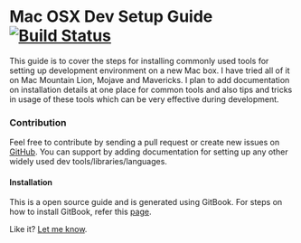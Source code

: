 # Mac OSX Dev Setup Guide [![Build Status](https://travis-ci.org/apoorvam/mac-dev-setup.svg?branch=master)](https://travis-ci.org/apoorvam/mac-dev-setup)

This guide is to cover the steps for installing commonly used tools for setting up development environment on a new Mac box. I have tried all of it on Mac Mountain Lion, Mojave and Mavericks.  I plan to add documentation on installation details at one place for common tools and also tips and tricks in usage of these tools which can be very effective during development.

### Contribution

Feel free to contribute by sending a pull request or create new issues on [GitHub](https://github.com/apoorvam/mac-dev-setup/issues). You can support by adding documentation for setting up any other widely used dev tools/libraries/languages.

#### Installation

This is a open source guide and is generated using GitBook. For steps on how to install GitBook, refer this [page](https://apoorvam.github.io/mac-dev-setup/gitbook/).

Like it? [Let me know](https://twitter.com/ItsApoorvaHere).
